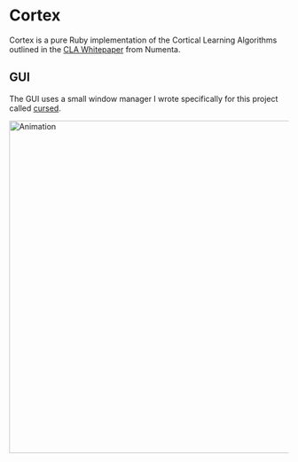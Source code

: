# Cortex

  Cortex is a pure Ruby implementation of the Cortical Learning Algorithms
  outlined in the [CLA Whitepaper](https://www.groksolutions.com/htm-overview/education/HTM_CorticalLearningAlgorithms.pdf) from Numenta.


## GUI

The GUI uses a small window manager I wrote specifically for this project called [cursed](https://github.com/skryl/cursed). 

<img src="https://dl.dropbox.com/s/wgruhghr9cxqcm4/cursed_anim.gif " alt="Animation" style="width: 600px;"/>
